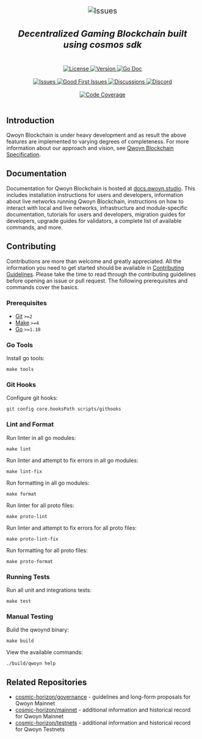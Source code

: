 <div align="center" style="font-size:20px">
    <img alt="Issues" src="https://i.imgur.com/EZBSGwH.png" />
    <h3>
        <i>Decentralized Gaming Blockchain built using cosmos sdk</i>
    </h3>
</div>
<br />
<div align="center">
    <a href="https://github.com/cosmic-horizon/QWOYN/blob/main/LICENSE">
        <img alt="License" src="https://img.shields.io/badge/License-Apache%202.0-blue" />
    </a>
    <a href="https://github.com/cosmic-horizon/QWOYN/releases/latest">
        <img alt="Version" src="https://img.shields.io/github/tag/cosmic-horizon/QWOYN" />
    </a>
    <a href="https://pkg.go.dev/github.com/cosmic-horizon/QWOYN/v5">
        <img alt="Go Doc" src="https://pkg.go.dev/badge/github.com/cosmic-horizon/QWOYN/v5" />
    </a>
</div>
<br />
<div align="center">
    <a href="https://github.com/cosmic-horizon/QWOYN/issues">
        <img alt="Issues" src="https://img.shields.io/github/issues/cosmic-horizon/QWOYN?color=blue" />
    </a>
    <a href="https://github.com/cosmic-horizon/QWOYN/issues?q=is%3Aissue+is%3Aopen+label%3A%22good+first+issue%22">
        <img alt="Good First Issues" src="https://img.shields.io/github/issues/cosmic-horizon/QWOYN/good%20first%20issue?color=blue" />
    </a>
    <a href="https://github.com/cosmic-horizon/QWOYN/discussions">
        <img alt="Discussions" src="https://img.shields.io/github/discussions/cosmic-horizon/QWOYN?color=blue" />
    </a>
    <a href="https://discord.cosmic-horizon.com">
        <img alt="Discord" src="https://img.shields.io/discord/684494798358315010?color=blue" />
    </a>
</div>
<br />
<div align="center">
    <a href="https://codecov.io/gh/cosmic-horizon/QWOYN	">
        <img alt="Code Coverage" src="https://codecov.io/gh/cosmic-horizon/branch/main/graph/badge.svg" />
    </a>
</div>
<br />

## Introduction

Qwoyn Blockchain is under heavy development and as result the above features are implemented to varying degrees of completeness. For more information about our approach and vision, see [Qwoyn Blockchain Specification](specs/qwoyn-blockchain.md).

## Documentation

Documentation for Qwoyn Blockchain is hosted at [docs.qwoyn.studio](https://docs.qwoyn.studio). This includes installation instructions for users and developers, information about live networks running Qwoyn Blockchain, instructions on how to interact with local and live networks, infrastructure and module-specific documentation, tutorials for users and developers, migration guides for developers, upgrade guides for validators, a complete list of available commands, and more.

## Contributing

Contributions are more than welcome and greatly appreciated. All the information you need to get started should be available in [Contributing Guidelines](./CONTRIBUTING.md). Please take the time to read through the contributing guidelines before opening an issue or pull request. The following prerequisites and commands cover the basics.

### Prerequisites

- [Git](https://git-scm.com) `>=2`
- [Make](https://www.gnu.org/software/make/) `>=4`
- [Go](https://golang.org/) `>=1.18`

### Go Tools

Install go tools:

```
make tools
```

### Git Hooks

Configure git hooks:

```
git config core.hooksPath scripts/githooks
```

### Lint and Format

Run linter in all go modules:

```
make lint
```

Run linter and attempt to fix errors in all go modules:

```
make lint-fix
```

Run formatting in all go modules:

```
make format
```

Run linter for all proto files:

```
make proto-lint
```

Run linter and attempt to fix errors for all proto files:

```
make proto-lint-fix
```

Run formatting for all proto files:

```
make proto-format
```

### Running Tests

Run all unit and integrations tests:

```
make test
```

### Manual Testing

Build the qwoynd binary:

```
make build
```

View the available commands:

```
./build/qwoyn help
```

## Related Repositories

- [cosmic-horizon/governance](https://github.com/cosmic-horizon/governance) - guidelines and long-form proposals for Qwoyn Mainnet
- [cosmic-horizon/mainnet](https://github.com/cosmic-horizon/mainnet) - additional information and historical record for Qwoyn Mainnet
- [cosmic-horizon/testnets](https://github.com/cosmic-horizon/testnets) - additional information and historical record for Qwoyn Testnets
